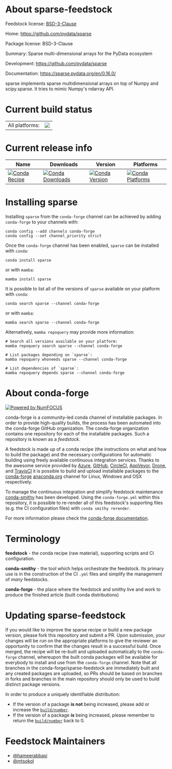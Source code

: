 About sparse-feedstock
======================

Feedstock license: [BSD-3-Clause](https://github.com/conda-forge/sparse-feedstock/blob/main/LICENSE.txt)

Home: https://github.com/pydata/sparse

Package license: BSD-3-Clause

Summary: Sparse multi-dimensional arrays for the PyData ecosystem

Development: https://github.com/pydata/sparse

Documentation: https://sparse.pydata.org/en/0.16.0/

sparse implements sparse multidimensional arrays on top of Numpy
and scipy.sparse. It tries to mimic Numpy's ndarray API.

Current build status
====================


<table><tr><td>All platforms:</td>
    <td>
      <a href="https://dev.azure.com/conda-forge/feedstock-builds/_build/latest?definitionId=3542&branchName=main">
        <img src="https://dev.azure.com/conda-forge/feedstock-builds/_apis/build/status/sparse-feedstock?branchName=main">
      </a>
    </td>
  </tr>
</table>

Current release info
====================

| Name | Downloads | Version | Platforms |
| --- | --- | --- | --- |
| [![Conda Recipe](https://img.shields.io/badge/recipe-sparse-green.svg)](https://anaconda.org/conda-forge/sparse) | [![Conda Downloads](https://img.shields.io/conda/dn/conda-forge/sparse.svg)](https://anaconda.org/conda-forge/sparse) | [![Conda Version](https://img.shields.io/conda/vn/conda-forge/sparse.svg)](https://anaconda.org/conda-forge/sparse) | [![Conda Platforms](https://img.shields.io/conda/pn/conda-forge/sparse.svg)](https://anaconda.org/conda-forge/sparse) |

Installing sparse
=================

Installing `sparse` from the `conda-forge` channel can be achieved by adding `conda-forge` to your channels with:

```
conda config --add channels conda-forge
conda config --set channel_priority strict
```

Once the `conda-forge` channel has been enabled, `sparse` can be installed with `conda`:

```
conda install sparse
```

or with `mamba`:

```
mamba install sparse
```

It is possible to list all of the versions of `sparse` available on your platform with `conda`:

```
conda search sparse --channel conda-forge
```

or with `mamba`:

```
mamba search sparse --channel conda-forge
```

Alternatively, `mamba repoquery` may provide more information:

```
# Search all versions available on your platform:
mamba repoquery search sparse --channel conda-forge

# List packages depending on `sparse`:
mamba repoquery whoneeds sparse --channel conda-forge

# List dependencies of `sparse`:
mamba repoquery depends sparse --channel conda-forge
```


About conda-forge
=================

[![Powered by
NumFOCUS](https://img.shields.io/badge/powered%20by-NumFOCUS-orange.svg?style=flat&colorA=E1523D&colorB=007D8A)](https://numfocus.org)

conda-forge is a community-led conda channel of installable packages.
In order to provide high-quality builds, the process has been automated into the
conda-forge GitHub organization. The conda-forge organization contains one repository
for each of the installable packages. Such a repository is known as a *feedstock*.

A feedstock is made up of a conda recipe (the instructions on what and how to build
the package) and the necessary configurations for automatic building using freely
available continuous integration services. Thanks to the awesome service provided by
[Azure](https://azure.microsoft.com/en-us/services/devops/), [GitHub](https://github.com/),
[CircleCI](https://circleci.com/), [AppVeyor](https://www.appveyor.com/),
[Drone](https://cloud.drone.io/welcome), and [TravisCI](https://travis-ci.com/)
it is possible to build and upload installable packages to the
[conda-forge](https://anaconda.org/conda-forge) [anaconda.org](https://anaconda.org/)
channel for Linux, Windows and OSX respectively.

To manage the continuous integration and simplify feedstock maintenance
[conda-smithy](https://github.com/conda-forge/conda-smithy) has been developed.
Using the ``conda-forge.yml`` within this repository, it is possible to re-render all of
this feedstock's supporting files (e.g. the CI configuration files) with ``conda smithy rerender``.

For more information please check the [conda-forge documentation](https://conda-forge.org/docs/).

Terminology
===========

**feedstock** - the conda recipe (raw material), supporting scripts and CI configuration.

**conda-smithy** - the tool which helps orchestrate the feedstock.
                   Its primary use is in the construction of the CI ``.yml`` files
                   and simplify the management of *many* feedstocks.

**conda-forge** - the place where the feedstock and smithy live and work to
                  produce the finished article (built conda distributions)


Updating sparse-feedstock
=========================

If you would like to improve the sparse recipe or build a new
package version, please fork this repository and submit a PR. Upon submission,
your changes will be run on the appropriate platforms to give the reviewer an
opportunity to confirm that the changes result in a successful build. Once
merged, the recipe will be re-built and uploaded automatically to the
`conda-forge` channel, whereupon the built conda packages will be available for
everybody to install and use from the `conda-forge` channel.
Note that all branches in the conda-forge/sparse-feedstock are
immediately built and any created packages are uploaded, so PRs should be based
on branches in forks and branches in the main repository should only be used to
build distinct package versions.

In order to produce a uniquely identifiable distribution:
 * If the version of a package **is not** being increased, please add or increase
   the [``build/number``](https://docs.conda.io/projects/conda-build/en/latest/resources/define-metadata.html#build-number-and-string).
 * If the version of a package **is** being increased, please remember to return
   the [``build/number``](https://docs.conda.io/projects/conda-build/en/latest/resources/define-metadata.html#build-number-and-string)
   back to 0.

Feedstock Maintainers
=====================

* [@hameerabbasi](https://github.com/hameerabbasi/)
* [@mtsokol](https://github.com/mtsokol/)


